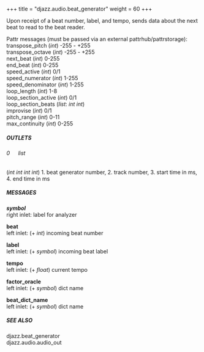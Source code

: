 +++
title = "djazz.audio.beat_generator"
weight = 60
+++

Upon receipt of a beat number, label, and tempo, sends data about the next beat to read to the beat reader.  
  
Pattr messages (must be passed via an external pattrhub/pattrstorage):  
transpose_pitch (_int_) -255 - +255  
transpose_octave (_int_) -255 - +255  
next_beat (_int_) 0-255  
end_beat (_int_) 0-255  
speed_active (_int_) 0/1  
speed_numerator (_int_) 1-255  
speed_denominator (_int_) 1-255  
loop_length (_int_) 1-8  
loop_section_active (_int_) 0/1  
loop_section_beats (_list_: _int_ _int_)  
improvise (_int_) 0/1  
pitch_range (_int_) 0-11  
max_continuity (_int_) 0-255  
  
##### OUTLETS  
###### 0 &emsp;  _list_  
(_int_ _int_ _int_ _int_) 1. beat generator number, 2. track number, 3. start time in ms, 4. end time in ms   
  
##### MESSAGES    
  
**_symbol_**  
right inlet: label for analyzer  
  
**beat**  
left inlet: (+ _int_) incoming beat number  
  
**label**  
left inlet: (+ _symbol_) incoming beat label  
  
**tempo**  
left inlet: (+ _float_) current tempo  
  
**factor_oracle**  
left inlet: (+ _symbol_) dict name  
  
**beat_dict_name**  
left inlet: (+ _symbol_) dict name  
  
##### SEE ALSO  
  
djazz.beat_generator  
djazz.audio.audio_out  